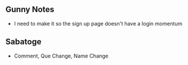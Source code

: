 ## Gunny Notes
* I need to make it so the sign up page doesn't have a login momentum


## Sabatoge
* Comment, Que Change, Name Change 
